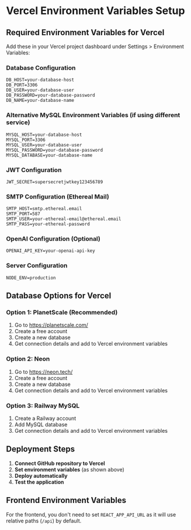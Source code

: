 # Vercel Environment Variables Setup

## Required Environment Variables for Vercel

Add these in your Vercel project dashboard under Settings > Environment Variables:

### Database Configuration
```
DB_HOST=your-database-host
DB_PORT=3306
DB_USER=your-database-user
DB_PASSWORD=your-database-password
DB_NAME=your-database-name
```

### Alternative MySQL Environment Variables (if using different service)
```
MYSQL_HOST=your-database-host
MYSQL_PORT=3306
MYSQL_USER=your-database-user
MYSQL_PASSWORD=your-database-password
MYSQL_DATABASE=your-database-name
```

### JWT Configuration
```
JWT_SECRET=supersecretjwtkey123456789
```

### SMTP Configuration (Ethereal Mail)
```
SMTP_HOST=smtp.ethereal.email
SMTP_PORT=587
SMTP_USER=your-ethereal-email@ethereal.email
SMTP_PASS=your-ethereal-password
```

### OpenAI Configuration (Optional)
```
OPENAI_API_KEY=your-openai-api-key
```

### Server Configuration
```
NODE_ENV=production
```

## Database Options for Vercel

### Option 1: PlanetScale (Recommended)
1. Go to https://planetscale.com/
2. Create a free account
3. Create a new database
4. Get connection details and add to Vercel environment variables

### Option 2: Neon
1. Go to https://neon.tech/
2. Create a free account
3. Create a new database
4. Get connection details and add to Vercel environment variables

### Option 3: Railway MySQL
1. Create a Railway account
2. Add MySQL database
3. Get connection details and add to Vercel environment variables

## Deployment Steps

1. **Connect GitHub repository to Vercel**
2. **Set environment variables** (as shown above)
3. **Deploy automatically**
4. **Test the application**

## Frontend Environment Variables

For the frontend, you don't need to set `REACT_APP_API_URL` as it will use relative paths (`/api`) by default.
